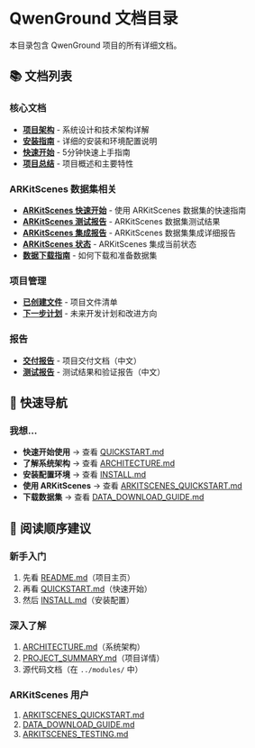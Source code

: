 # QwenGround 文档目录

本目录包含 QwenGround 项目的所有详细文档。

## 📚 文档列表

### 核心文档
- [**项目架构**](ARCHITECTURE.md) - 系统设计和技术架构详解
- [**安装指南**](INSTALL.md) - 详细的安装和环境配置说明
- [**快速开始**](QUICKSTART.md) - 5分钟快速上手指南
- [**项目总结**](PROJECT_SUMMARY.md) - 项目概述和主要特性

### ARKitScenes 数据集相关
- [**ARKitScenes 快速开始**](ARKITSCENES_QUICKSTART.md) - 使用 ARKitScenes 数据集的快速指南
- [**ARKitScenes 测试报告**](ARKITSCENES_TESTING.md) - ARKitScenes 数据集测试结果
- [**ARKitScenes 集成报告**](ARKITSCENES_集成报告.md) - ARKitScenes 数据集集成详细报告
- [**ARKitScenes 状态**](README_ARKITSCENES_STATUS.md) - ARKitScenes 集成当前状态
- [**数据下载指南**](DATA_DOWNLOAD_GUIDE.md) - 如何下载和准备数据集

### 项目管理
- [**已创建文件**](FILES_CREATED.md) - 项目文件清单
- [**下一步计划**](NEXT_STEPS.md) - 未来开发计划和改进方向

### 报告
- [**交付报告**](交付报告.md) - 项目交付文档（中文）
- [**测试报告**](测试报告.md) - 测试结果和验证报告（中文）

## 🔗 快速导航

### 我想...

- **快速开始使用** → 查看 [QUICKSTART.md](QUICKSTART.md)
- **了解系统架构** → 查看 [ARCHITECTURE.md](ARCHITECTURE.md)
- **安装配置环境** → 查看 [INSTALL.md](INSTALL.md)
- **使用 ARKitScenes** → 查看 [ARKITSCENES_QUICKSTART.md](ARKITSCENES_QUICKSTART.md)
- **下载数据集** → 查看 [DATA_DOWNLOAD_GUIDE.md](DATA_DOWNLOAD_GUIDE.md)

## 📖 阅读顺序建议

### 新手入门
1. 先看 [README.md](../README.md)（项目主页）
2. 再看 [QUICKSTART.md](QUICKSTART.md)（快速开始）
3. 然后 [INSTALL.md](INSTALL.md)（安装配置）

### 深入了解
1. [ARCHITECTURE.md](ARCHITECTURE.md)（系统架构）
2. [PROJECT_SUMMARY.md](PROJECT_SUMMARY.md)（项目详情）
3. 源代码文档（在 `../modules/` 中）

### ARKitScenes 用户
1. [ARKITSCENES_QUICKSTART.md](ARKITSCENES_QUICKSTART.md)
2. [DATA_DOWNLOAD_GUIDE.md](DATA_DOWNLOAD_GUIDE.md)
3. [ARKITSCENES_TESTING.md](ARKITSCENES_TESTING.md)


